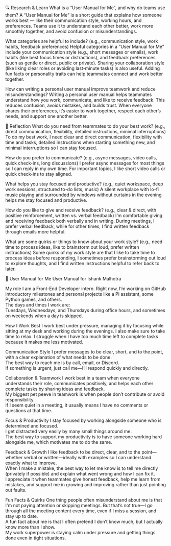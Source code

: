 🔍 Research & Learn
What is a “User Manual for Me”, and why do teams use them?
A “User Manual for Me” is a short guide that explains how someone works best — like their communication style, working hours, and preferences. Teams use it to understand each other better, work more smoothly together, and avoid confusion or misunderstandings.
 
What categories are helpful to include? (e.g., communication style, work habits, feedback preferences)
Helpful categories in a “User Manual for Me” include your communication style (e.g., short messages or emails), work habits (like best focus times or distractions), and feedback preferences (such as gentle or direct, public or private). Sharing your collaboration style (like liking clear roles or avoiding last-minute tasks) is also useful. Adding fun facts or personality traits can help teammates connect and work better together.

How can writing a personal user manual improve teamwork and reduce misunderstandings?
Writing a personal user manual helps teammates understand how you work, communicate, and like to receive feedback. This reduces confusion, avoids mistakes, and builds trust. When everyone shares their preferences, it’s easier to work together, respect each other’s needs, and support one another better.

📝 Reflection
What do you need from teammates to do your best work? (e.g., direct communication, flexibility, detailed instructions, minimal interruptions)
To do my best work, I need clear and direct communication, flexibility with time and tasks, detailed instructions when starting something new, and minimal interruptions so I can stay focused.

How do you prefer to communicate? (e.g., async messages, video calls, quick check-ins, long discussions)
I prefer async messages for most things so I can reply in my own time. For important topics, I like short video calls or quick check-ins to stay aligned.

What helps you stay focused and productive? (e.g., quiet workspace, deep work sessions, structured to-do lists, music)
A silent workplace with lo-fi music playing and surrounded by windows without curtains in the evening helps me stay focused and productive.

How do you like to give and receive feedback? (e.g., clear & direct, with positive reinforcement, written vs. verbal feedback)
I’m comfortable giving and receiving feedback both verbally and in writing. During meetings, I prefer verbal feedback, while for other times, I find written feedback through emails more helpful.

What are some quirks or things to know about your work style? (e.g., need time to process ideas, like to brainstorm out loud, prefer written instructions)
Some quirks of my work style are that I like to take time to process ideas before responding, I sometimes prefer brainstorming out loud to explore thoughts, and I find written instructions helpful to refer back to later.

📝 User Manual for Me
User Manual for Ishank Malhotra

My role
I am a Front-End Developer intern. Right now, I’m working on GitHub introductory milestones and personal projects like a Pi assistant, some Python games, and others.  
The days and times I work are:  
Tuesdays, Wednesdays, and Thursdays during office hours, and sometimes on weekends when a day is skipped.

How I Work Best
I work best under pressure, managing it by focusing while sitting at my desk and working during the evenings. I also make sure to take time to relax.
I struggle when I have too much time left to complete tasks because it makes me less motivated.

Communication Style
I prefer messages to be clear, short, and to the point, with a clear explanation of what needs to be done.  
The best way to reach me is by call, email, or Discord.  
If something is urgent, just call me—I’ll respond quickly and directly.

Collaboration & Teamwork
I work best in a team when everyone understands their role, communicates positively, and helps each other complete tasks by sharing ideas and feedback.  
My biggest pet peeve in teamwork is when people don’t contribute or avoid responsibility.  
If I seem quiet in a meeting, it usually means I have no comments or questions at that time.

Focus & Productivity
I stay focused by working alongside someone who is determined and focused.  
I get distracted very easily by many small things around me.  
The best way to support my productivity is to have someone working hard alongside me, which motivates me to do the same.

Feedback & Growth
I like feedback to be direct, clear, and to the point—whether verbal or written—ideally with examples so I can understand exactly what to improve.  
When I make a mistake, the best way to let me know is to tell me directly (privately if possible) and explain what went wrong and how I can fix it.  
I appreciate it when teammates give honest feedback, help me learn from mistakes, and support me in growing and improving rather than just pointing out faults.

Fun Facts & Quirks
One thing people often misunderstand about me is that I'm not paying attention or skipping meetings. But that’s not true—I go through all the meeting content every time, even if I miss a session, and stay up to date.  
A fun fact about me is that I often pretend I don’t know much, but I actually know more than I show.  
My work superpower is staying calm under pressure and getting things done even in tight situations.














